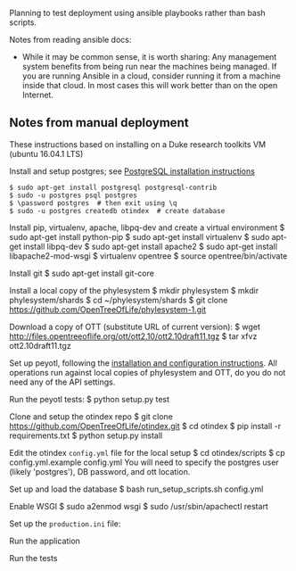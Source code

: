 Planning to test deployment using ansible playbooks rather than bash scripts.

Notes from reading ansible docs:

* While it may be common sense, it is worth sharing: Any management system benefits from being run near the machines being managed. If you are running Ansible in a cloud, consider running it from a machine inside that cloud. In most cases this will work better than on the open Internet.

## Notes from manual deployment

These instructions based on installing on a Duke research toolkits VM
(ubuntu 16.04.1 LTS)

Install and setup postgres; see [PostgreSQL installation instructions](https://help.ubuntu.com/community/PostgreSQL)

    $ sudo apt-get install postgresql postgresql-contrib
    $ sudo -u postgres psql postgres
    $ \password postgres  # then exit using \q
    $ sudo -u postgres createdb otindex  # create database

Install pip, virtualenv, apache, libpq-dev and create a virtual environment
    $ sudo apt-get install python-pip
    $ sudo apt-get install virtualenv
    $ sudo apt-get install libpq-dev
    $ sudo apt-get install apache2
    $ sudo apt-get install libapache2-mod-wsgi
    $ virtualenv opentree
    $ source opentree/bin/activate

Install git
    $ sudo apt-get install git-core

Install a local copy of the phylesystem
    $ mkdir phylesystem
    $ mkdir phylesystem/shards
    $ cd ~/phylesystem/shards
    $ git clone https://github.com/OpenTreeOfLife/phylesystem-1.git

Download a copy of OTT (substitute URL of current version):
    $ wget http://files.opentreeoflife.org/ott/ott2.10/ott2.10draft11.tgz
    $ tar xfvz ott2.10draft11.tgz

Set up peyotl, following the [installation and configuration instructions](http://opentreeoflife.github.io/peyotl/installation/). All operations run against local copies of phylesystem and OTT, do you do not need any of the API settings.

Run the peyotl tests:
    $ python setup.py test

Clone and setup the otindex repo
    $ git clone https://github.com/OpenTreeOfLife/otindex.git
    $ cd otindex
    $ pip install -r requirements.txt
    $ python setup.py install

Edit the otindex `config.yml` file for the local setup
    $ cd otindex/scripts
    $ cp config.yml.example config.yml
You will need to specify the postgres user (likely 'postgres'), DB password,
and ott location.

Set up and load the database
    $ bash run_setup_scripts.sh config.yml

Enable WSGI
  $ sudo a2enmod wsgi
  $ sudo /usr/sbin/apachectl restart

Set up the `production.ini` file:

Run the application

Run the tests
